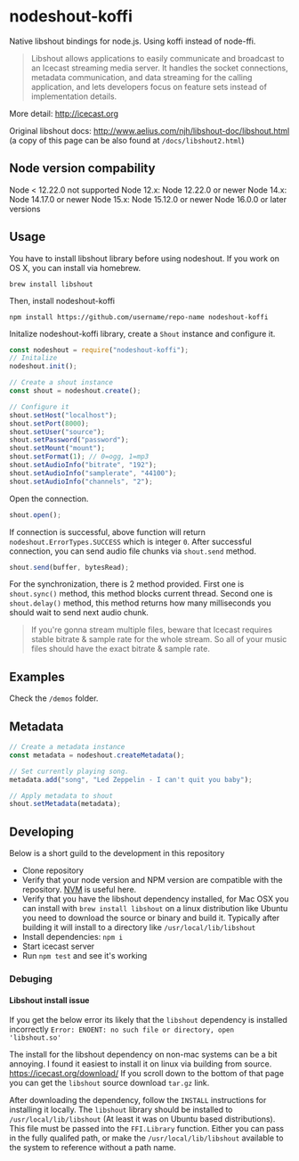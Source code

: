 # nodeshout-koffi

Native libshout bindings for node.js. Using koffi instead of node-ffi.

> Libshout allows applications to easily communicate and broadcast to an Icecast streaming media server. It handles the socket connections, metadata communication, and data streaming for the calling application, and lets developers focus on feature sets instead of implementation details.

More detail: http://icecast.org

Original libshout docs: http://www.aelius.com/njh/libshout-doc/libshout.html (a copy of this page can be also found at `/docs/libshout2.html`)

## Node version compability

Node < 12.22.0 not supported
Node 12.x: Node 12.22.0 or newer
Node 14.x: Node 14.17.0 or newer
Node 15.x: Node 15.12.0 or newer
Node 16.0.0 or later versions

## Usage

You have to install libshout library before using nodeshout. If you work on OS X, you can install via homebrew.

```
brew install libshout
```

Then, install nodeshout-koffi

```
npm install https://github.com/username/repo-name nodeshout-koffi
```

Initalize nodeshout-koffi library, create a `Shout` instance and configure it.

```js
const nodeshout = require("nodeshout-koffi");
// Initalize
nodeshout.init();

// Create a shout instance
const shout = nodeshout.create();

// Configure it
shout.setHost("localhost");
shout.setPort(8000);
shout.setUser("source");
shout.setPassword("password");
shout.setMount("mount");
shout.setFormat(1); // 0=ogg, 1=mp3
shout.setAudioInfo("bitrate", "192");
shout.setAudioInfo("samplerate", "44100");
shout.setAudioInfo("channels", "2");
```

Open the connection.

```js
shout.open();
```

If connection is successful, above function will return `nodeshout.ErrorTypes.SUCCESS` which is integer `0`. After successful connection, you can send audio file chunks via `shout.send` method.

```js
shout.send(buffer, bytesRead);
```

For the synchronization, there is 2 method provided. First one is `shout.sync()` method, this method blocks current thread. Second one is `shout.delay()` method, this method returns how many milliseconds you should wait to send next audio chunk.

> If you're gonna stream multiple files, beware that Icecast requires stable bitrate & sample rate for the whole stream. So all of your music files should have the exact bitrate & sample rate.

## Examples

Check the `/demos` folder.

## Metadata

```js
// Create a metadata instance
const metadata = nodeshout.createMetadata();

// Set currently playing song.
metadata.add("song", "Led Zeppelin - I can't quit you baby");

// Apply metadata to shout
shout.setMetadata(metadata);
```

## Developing

Below is a short guild to the development in this repository

- Clone repository
- Verify that your node version and NPM version are compatible with the repository. [NVM](https://github.com/nvm-sh/nvm) is useful here.
- Verify that you have the libshout dependency installed, for Mac OSX you can install with `brew install libshout` on a linux distribution like Ubuntu you need to download the source or binary and build it. Typically after building it will install to a directory like `/usr/local/lib/libshout`
- Install dependencies: `npm i`
- Start icecast server
- Run `npm test` and see it's working

### Debuging

#### Libshout install issue

If you get the below error its likely that the `libshout` dependency is installed incorrectly
`Error: ENOENT: no such file or directory, open 'libshout.so'`

The install for the libshout dependency on non-mac systems can be a bit annoying. I found it easiest to install it on linux via building from source. https://icecast.org/download/
If you scroll down to the bottom of that page you can get the `libshout` source download `tar.gz` link.

After downloading the dependency, follow the `INSTALL` instructions for installing it locally. The `libshout` library should be installed to `/usr/local/lib/libshout` (At least it was on Ubuntu based distributions). This file must be passed into the `FFI.Library` function. Either you can pass in the fully qualifed path, or make the `/usr/local/lib/libshout` available to the system to reference without a path name.
